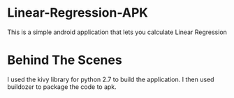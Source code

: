 # Linear-Regression-APK
This is a simple android application that lets you calculate Linear Regression

# Behind The Scenes
I used the kivy library for python 2.7 to build the application. I then used buildozer to package the code to apk.

